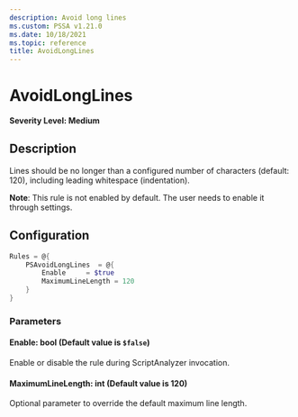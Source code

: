 ```yaml
---
description: Avoid long lines
ms.custom: PSSA v1.21.0
ms.date: 10/18/2021
ms.topic: reference
title: AvoidLongLines
---
```

# AvoidLongLines

**Severity Level: Medium**

## Description

Lines should be no longer than a configured number of characters (default: 120), including leading
whitespace (indentation).

**Note**: This rule is not enabled by default. The user needs to enable it through settings.

## Configuration

```powershell
Rules = @{
    PSAvoidLongLines  = @{
        Enable     = $true
        MaximumLineLength = 120
    }
}
```

### Parameters

#### Enable: bool (Default value is `$false`)

Enable or disable the rule during ScriptAnalyzer invocation.

#### MaximumLineLength: int (Default value is 120)

Optional parameter to override the default maximum line length.
